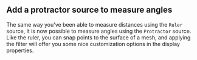 ## Add a protractor source to measure angles

The same way you've been able to measure distances using the `Ruler` source, it is now possible to measure angles using the `Protractor` source.
Like the ruler, you can snap points to the surface of a mesh, and applying the filter will offer you some nice customization options in
the display properties.
